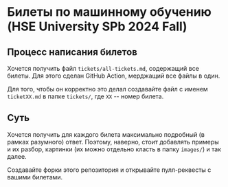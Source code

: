 # Билеты по машинному обучению (HSE University SPb 2024 Fall)

## Процесс написания билетов

Хочется получить файл `tickets/all-tickets.md`, содержащий все билеты. Для этого сделан GitHub Action, мерджащий
все файлы в один.

Для того, чтобы он корректно это делал создавайте файл с именем `ticketXX.md` в папке `tickets/`, где `XX` -- номер
билета.

## Суть

Хочется получить для каждого билета максимально подробный (в рамках разумного) ответ. Поэтому, наверно, стоит добавлять
примеры и их разбор, картинки (их можно отдельно класть в папку `images/`) и так далее.

Создавайте форки этого репозитория и открывайте пулл-реквесты с вашими билетами.
